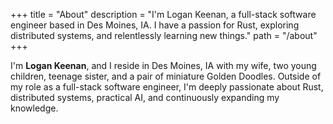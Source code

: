 +++
title = "About"
description = "I'm Logan Keenan, a full-stack software engineer based in Des Moines, IA. I have a passion for Rust, exploring distributed systems, and relentlessly learning new things."
path = "/about"
+++

I'm **Logan Keenan**, and I reside in Des Moines, IA with my wife, two young children, teenage sister, and a pair of
miniature Golden Doodles. Outside of my role as a full-stack software engineer, I'm deeply passionate about Rust,
distributed systems, practical AI, and continuously expanding my knowledge.

